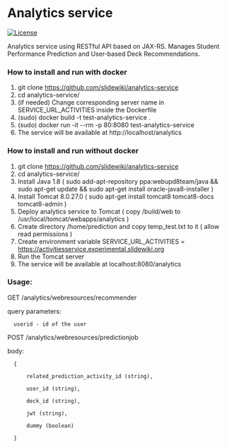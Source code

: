 # Analytics service

[![License](https://img.shields.io/badge/License-MPL%202.0-green.svg)](https://github.com/slidewiki/microservice-template/blob/master/LICENSE)

Analytics service using RESTful API based on JAX-RS. Manages Student Performance Prediction and User-based Deck Recommendations.

### How to install and run with docker

1. git clone https://github.com/slidewiki/analytics-service
2. cd analytics-service/
3. (if needed) Change corresponding server name in SERVICE_URL_ACTIVITIES inside the Dockerfile 
4. (sudo) docker build -t test-analytics-service .
5. (sudo) docker run -it --rm -p 80:8080 test-analytics-service 
6. The service will be available at http://localhost/analytics 

### How to install and run without docker

1. git clone https://github.com/slidewiki/analytics-service
2. cd analytics-service/
3. Install Java 1.8 ( sudo add-apt-repository ppa:webupd8team/java && sudo apt-get update && sudo apt-get install oracle-java8-installer )
4. Install Tomcat 8.0.27.0 ( sudo apt-get install tomcat8 tomcat8-docs tomcat8-admin )
5. Deploy analytics service to Tomcat ( copy /build/web to /usr/local/tomcat/webapps/analytics )
6. Create directory /home/prediction and copy temp_test.txt to it ( allow read permissions )
7. Create environment variable SERVICE_URL_ACTIVITIES = https://activitiesservice.experimental.slidewiki.org
8. Run the Tomcat server
9. The service will be available at localhost:8080/analytics


### Usage:

GET /analytics/webresources/recommender

  query parameters:
  
      userid - id of the user
      
POST /analytics/webresources/predictionjob

  body:
  
      {
      
          related_prediction_activity_id (string),
          
          user_id (string),
          
          deck_id (string),
          
          jwt (string),
          
          dummy (boolean)
          
      }
  
